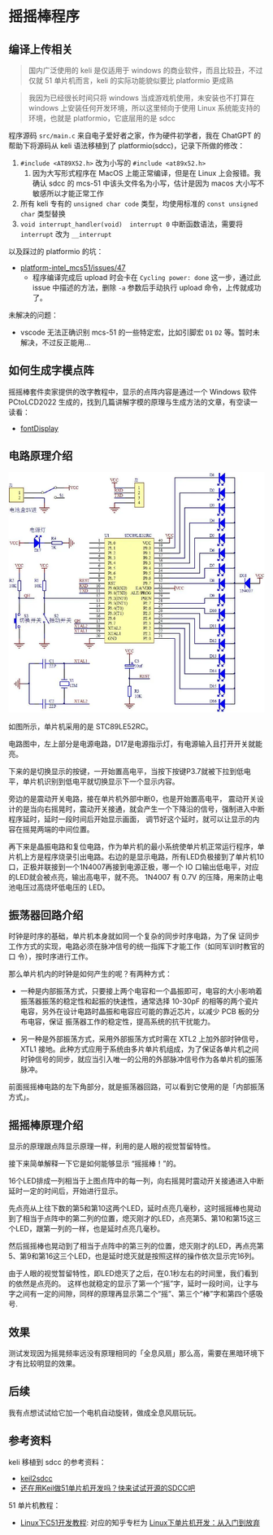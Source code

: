 # 摇摇棒程序


## 编译上传相关

>国内广泛使用的 keli 是仅适用于 windows 的商业软件，而且比较丑，不过仅就 51 单片机而言，keli 的实际功能貌似要比 platformio 更成熟

>我因为已经很长时间只将 windows 当成游戏机使用，未安装也不打算在 windows 上安装任何开发环境，所以这里倾向于使用 Linux 系统能支持的环境，也就是 platformio，它底层用的是 sdcc

程序源码 `src/main.c` 来自电子爱好者之家，作为硬件初学者，我在 ChatGPT 的帮助下将源码从 keli 语法移植到了 platformio(sdcc)，记录下所做的修改：

1. `#include <AT89X52.h>` 改为小写的 `#include <at89x52.h>`
   1. 因为大写形式程序在 MacOS 上能正常编译，但是在 Linux 上会报错。我确认 sdcc 的 mcs-51 中该头文件名为小写，估计是因为 macos 大小写不敏感所以才能正常工作
2. 所有 keli 专有的 `unsigned char code` 类型，均使用标准的 `const unsigned char` 类型替换
3. `void interrupt_handler(void)  interrupt 0` 中断函数语法，需要将 `interrupt` 改为 `__interrupt`

以及踩过的 platformio 的坑：

- [platform-intel_mcs51/issues/47](https://github.com/platformio/platform-intel_mcs51/issues/47)
  - 程序编译完成后 upload 时会卡在 `Cycling power: done` 这一步，通过此 issue 中描述的方法，删除 `-a` 参数后手动执行 upload 命令，上传就成功了。

未解决的问题：

- vscode 无法正确识别 mcs-51 的一些特定宏，比如引脚宏 `D1` `D2` 等。暂时未解决，不过反正能用...

## 如何生成字模点阵

摇摇棒套件卖家提供的改字教程中，显示的点阵内容是通过一个 Windows 软件 PCtoLCD2022 生成的，找到几篇讲解字模的原理与生成方法的文章，有空读一读看：

- [fontDisplay](https://github.com/RuiminHuang/fontDisplay)

## 电路原理介绍

![](./_img/rocing-stick-circuit.webp)

如图所示，单片机采用的是 STC89LE52RC。

电路图中，左上部分是电源电路，D17是电源指示灯，有电源输入且打开开关就能亮。

下来的是切换显示的按键，一开始置高电平，当按下按键P3.7就被下拉到低电平，单片机识别到低电平就切换显示下一个显示内容。

旁边的是震动开关电路，接在单片机外部中断0，也是开始置高电平，
震动开关设计的是当向右摇晃时，震动开关接通，就会产生一个下降沿的信号，强制进入中断程序延时，延时一段时间后开始显示画面，
调节好这个延时，就可以让显示的内容在摇晃两端的中间位置。

再下来是晶振电路和复位电路，作为单片机的最小系统使单片机正常运行程序，单片机上方是程序烧录引出电路。右边的是显示电路，所有LED负极接到了单片机10口，正极并联接到一个1N4007再接到电源正极，哪一个 IO 口输出低电平，对应的LED就会被点亮，输出高电平，就不亮。
1N4007 有 0.7V 的压降，用来防止电池电压过高烧坏低电压的 LED。

## 振荡器回路介绍

时钟是时序的基础，单片机本身就如同一个复杂的同步时序电路，为了保
证同步工作方式的实现，电路必须在脉冲信号的统一指挥下才能工作（如同军训时教官的口
令），按时序进行工作。

那么单片机内的时钟是如何产生的呢？有两种方式：

- 一种是内部振荡方式，只要接上两个电容和一个晶振即可，电容的大小影响着振荡器振荡的稳定性和起振的快速性，通常选择 10-30pF 的相等的两个瓷片电容，另外在设计电路时晶振和电容应可能的靠近芯片，以减少 PCB 板的分布电容，保证
振荡器工作的稳定性，提高系统的抗干扰能力。

- 另一种是外部振荡方式，采用外部振荡方式时需在 XTL2 上加外部时钟信号，XTL1 接地。此种方式应用于系统由多片单片机组成，为了保证各单片机之间时钟信号的同步，就应当引入唯一的公用的外部脉冲信号作为各单片机的振荡脉冲。

前面摇摇棒电路的左下角部分，就是振荡器回路，可以看到它使用的是「内部振荡方式」。

## 摇摇棒原理介绍

显示的原理跟点阵显示原理一样，利用的是人眼的视觉暂留特性。

接下来简单解释一下它是如何能够显示 “摇摇棒！”的。

16个LED排成一列相当于上图点阵中的每一列，向右摇晃时震动开关接通进入中断延时一定的时间后，开始进行显示。

先点亮从上往下数的第5和第10这两个LED，延时点亮几毫秒，这时摇摇棒也晃动到了相当于点阵中的第二列的位置，熄灭刚才的LED，点亮第5、第10和第15这三个LED，跟第一列的一样，也是延时点亮几毫秒。

然后摇摇棒也晃动到了相当于点阵中的第三列的位置，熄灭刚才的LED，再点亮第5、第9和第16这三个LED，也是延时熄灭就是按照这样的操作依次显示完16列。

由于人眼的视觉暂留特性，即LED熄灭了之后，在0.1秒左右的时间里，我们看到的依然是点亮的。
这样也就稳定的显示了第一个“摇”字，延时一段时间，让字与字之间有一定的间隙，同样的原理再显示第二个“摇”、第三个“棒”字和第四个感吸号.

## 效果

测试发现因为摇晃频率远没有原理相同的「全息风扇」那么高，需要在黑暗环境下才有比较明显的效果。

## 后续

我有点想试试给它加一个电机自动旋转，做成全息风扇玩玩。

## 参考资料

keli 移植到 sdcc 的参考资料：

- [keil2sdcc](https://github.com/ywaby/keil2sdcc)
- [还在用Keil做51单片机开发吗？快来试试开源的SDCC吧](https://zhuanlan.zhihu.com/p/443436222)

51 单片机教程：

- [Linux下C51开发教程](https://github.com/JackeyLea/C51): 对应的知乎专栏为 [Linux下单片机开发：从入门到放弃](https://www.zhihu.com/column/c_1183488323446931456)
